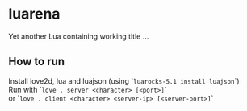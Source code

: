 luarena
=======

Yet another Lua containing working title ...

How to run
----------

Install love2d, lua and luajson (using \``luarocks-5.1 install luajson`\`) <br />
Run with \``love . server <character> [<port>]`\` <br />
or \``love . client <character> <server-ip> [<server-port>]`\`
